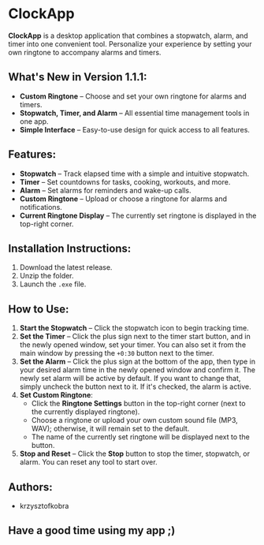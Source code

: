 # ClockApp

**ClockApp** is a desktop application that combines a stopwatch, alarm, and timer into one convenient tool. Personalize your experience by setting your own ringtone to accompany alarms and timers.

## What's New in Version 1.1.1:
- **Custom Ringtone** – Choose and set your own ringtone for alarms and timers.
- **Stopwatch, Timer, and Alarm** – All essential time management tools in one app.
- **Simple Interface** – Easy-to-use design for quick access to all features.
  
## Features:
- **Stopwatch** – Track elapsed time with a simple and intuitive stopwatch.
- **Timer** – Set countdowns for tasks, cooking, workouts, and more.
- **Alarm** – Set alarms for reminders and wake-up calls.
- **Custom Ringtone** – Upload or choose a ringtone for alarms and notifications.
- **Current Ringtone Display** – The currently set ringtone is displayed in the top-right corner.
  
## Installation Instructions:
1. Download the latest release.
2. Unzip the folder.
3. Launch the `.exe` file.

## How to Use:
1. **Start the Stopwatch** – Click the stopwatch icon to begin tracking time.
2. **Set the Timer** – Click the plus sign next to the timer start button, and in the newly opened window, set your timer. You can also set it from the main window by pressing the `+0:30` button next to the timer.
3. **Set the Alarm** – Click the plus sign at the bottom of the app, then type in your desired alarm time in the newly opened window and confirm it. The newly set alarm will be active by default. If you want to change that, simply uncheck the button next to it. If it's checked, the alarm is active.
4. **Set Custom Ringtone**:
   - Click the **Ringtone Settings** button in the top-right corner (next to the currently displayed ringtone).
   - Choose a ringtone or upload your own custom sound file (MP3, WAV); otherwise, it will remain set to the default.
   - The name of the currently set ringtone will be displayed next to the button.
5. **Stop and Reset** – Click the **Stop** button to stop the timer, stopwatch, or alarm. You can reset any tool to start over.

## Authors:
- krzysztofkobra

## Have a good time using my app ;)
